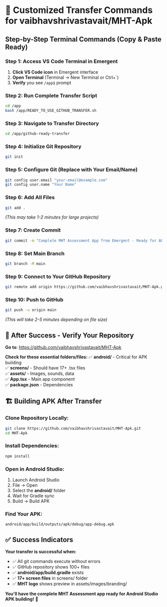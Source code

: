 # 🚀 Customized Transfer Commands for vaibhavshrivastavait/MHT-Apk

## Step-by-Step Terminal Commands (Copy & Paste Ready)

### **Step 1: Access VS Code Terminal in Emergent**
1. **Click VS Code icon** in Emergent interface
2. **Open Terminal** (Terminal → New Terminal or Ctrl+`)
3. **Verify** you see `/app$` prompt

### **Step 2: Run Complete Transfer Script**
```bash
cd /app
bash /app/READY_TO_USE_GITHUB_TRANSFER.sh
```

### **Step 3: Navigate to Transfer Directory**
```bash
cd /app/github-ready-transfer
```

### **Step 4: Initialize Git Repository**
```bash
git init
```

### **Step 5: Configure Git (Replace with Your Email/Name)**
```bash
git config user.email "your-email@example.com"
git config user.name "Your Name"
```

### **Step 6: Add All Files**
```bash
git add .
```
*(This may take 1-2 minutes for large projects)*

### **Step 7: Create Commit**
```bash
git commit -m "Complete MHT Assessment App from Emergent - Ready for APK"
```

### **Step 8: Set Main Branch**
```bash
git branch -M main
```

### **Step 9: Connect to Your GitHub Repository**
```bash
git remote add origin https://github.com/vaibhavshrivastavait/MHT-Apk.git
```

### **Step 10: Push to GitHub**
```bash
git push -u origin main
```
*(This will take 2-5 minutes depending on file size)*

## 🎯 **After Success - Verify Your Repository**

**Go to**: https://github.com/vaibhavshrivastavait/MHT-Apk

**Check for these essential folders/files:**
✅ **android/** - Critical for APK building  
✅ **screens/** - Should have 17+ .tsx files  
✅ **assets/** - Images, sounds, data  
✅ **App.tsx** - Main app component  
✅ **package.json** - Dependencies  

## 🏗️ **Building APK After Transfer**

### **Clone Repository Locally:**
```bash
git clone https://github.com/vaibhavshrivastavait/MHT-Apk.git
cd MHT-Apk
```

### **Install Dependencies:**
```bash
npm install
```

### **Open in Android Studio:**
1. Launch Android Studio
2. File → Open
3. Select the **android/** folder
4. Wait for Gradle sync
5. Build → Build APK

### **Find Your APK:**
```
android/app/build/outputs/apk/debug/app-debug.apk
```

## ✅ **Success Indicators**

**Your transfer is successful when:**
- ✅ All git commands execute without errors
- ✅ GitHub repository shows 100+ files
- ✅ **android/app/build.gradle** exists
- ✅ **17+ screen files** in screens/ folder
- ✅ **MHT logo** shows preview in assets/images/branding/

**You'll have the complete MHT Assessment app ready for Android Studio APK building!** 🎉
